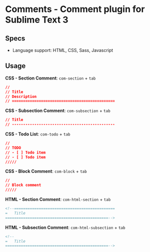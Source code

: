 # Comments - Comment plugin for Sublime Text 3

## Specs

- Language support: HTML, CSS, Sass, Javascript

## Usage

**CSS - Section Comment**: `com-section` + `tab`

```css
//
// Title
// Description
// ==============================================

```

**CSS - Subsection Comment**: `com-subsection` + `tab`

```css
// Title
// ----------------------------------------------

```

**CSS - Todo List**: `com-todo` + `tab`

```css
//
// TODO
// - [ ] Todo item
// - [ ] Todo item
/////
```

**CSS - Block Comment**: `com-block` + `tab`

```css
//
// Block comment
/////
```

**HTML - Section Comment**: `com-html-section` + `tab`

```html
<!--=============================================
=   Title
==============================================-->
```


**HTML - Subsection Comment**: `com-html-subsection` + `tab`

```html
<!--
=   Title
==============================================-->
```
